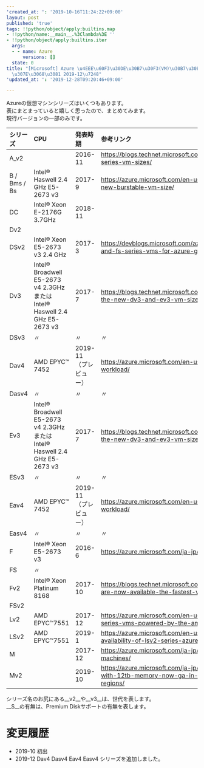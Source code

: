 ```yaml
---
'created_at: ': '2019-10-16T11:24:22+09:00'
layout: post
published: 'true'
tags: !!python/object/apply:builtins.map
- !!python/name:__main__.%3Clambda%3E ''
- !!python/object/apply:builtins.iter
  args:
  - - name: Azure
      versions: []
  state: 0
title: "[Microsoft] Azure \u4EEE\u60F3\u30DE\u30B7\u30F3(VM)\u30B7\u30EA\u30FC\u30BA\
  \u307E\u3068\u3081 2019-12\u7248"
'updated_at: ': '2019-12-28T09:20:46+09:00'

---
```

Azureの仮想マシンシリーズはいくつもあります。  
表にまとまっていると嬉しく思ったので、まとめてみます。  
現行バージョンの一部のみです。  
  
| シリーズ | CPU | 発表時期 |参考リンク |  
|:--|:--|:--|:--|  
| A_v2 || 2016-11 | https://blogs.technet.microsoft.com/jpitpro/2016/12/07/new-av2-series-vm-sizes/ |  
|B / Bms / Bs|Intel® Haswell 2.4 GHz E5-2673 v3|2017-9|https://azure.microsoft.com/en-us/blog/introducing-b-series-our-new-burstable-vm-size/|  
| DC | Intel® Xeon E-2176G 3.7GHz | 2018-11 ||  
| Dv2||||  
| DSv2 |Intel® Xeon E5-2673 v3 2.4 GHz |2017-3|https://devblogs.microsoft.com/azuregov/announcing-dsv2-series-and-fs-series-vms-for-azure-government/|  
| Dv3 |Intel® Broadwell E5-2673 v4 2.3GHz または　Intel® Haswell 2.4 GHz E5-2673 v3 | 2017-7 |https://blogs.technet.microsoft.com/jpitpro/2017/08/01/introducing-the-new-dv3-and-ev3-vm-sizes/|  
| DSv3 |〃|〃|〃|  
| Dav4 |AMD EPYC™ 7452 | 2019-11 （プレビュー）| https://azure.microsoft.com/en-us/blog/azure-iaas-for-every-workload/ |  
| Dasv4 |〃|〃|〃|  
| Ev3 |Intel® Broadwell E5-2673 v4 2.3GHz または　Intel® Haswell 2.4 GHz E5-2673 v3 | 2017-7 |https://blogs.technet.microsoft.com/jpitpro/2017/08/01/introducing-the-new-dv3-and-ev3-vm-sizes/|  
| ESv3 |〃|〃|〃|  
| Eav4 |AMD EPYC™ 7452|2019-11（プレビュー）|https://azure.microsoft.com/en-us/blog/azure-iaas-for-every-workload/|  
| Easv4 |〃|〃|〃|  
| F | Intel® Xeon E5-2673 v3 |2016-6|https://azure.microsoft.com/ja-jp/blog/f-series-vm-size/|  
| FS |〃|||  
| Fv2  |  Intel® Xeon Platinum 8168  |2017-10|https://blogs.technet.microsoft.com/jpitpro/2017/10/26/fv2-vms-are-now-available-the-fastest-vms-on-azure/|  
| FSv2 ||||  
| Lv2  | AMD EPYC™7551  | 2017-12 |https://azure.microsoft.com/en-us/blog/announcing-the-lv2-series-vms-powered-by-the-amd-epyc-processor/|  
|LSv2|AMD EPYC™7551 |2019-1|https://azure.microsoft.com/en-us/blog/announcing-the-general-availability-of-lsv2-series-azure-virtual-machines/|  
| M ||2017-12|https://azure.microsoft.com/ja-jp/updates/m-series-virtual-machines/|  
| Mv2 ||2019-10|https://azure.microsoft.com/ja-jp/updates/azure-mv2-series-vms-with-12tb-memory-now-ga-in-us-west-2-us-east-us-east-2-regions/|  
  
シリーズ名のお尻にある__v2__や__v3__は、世代を表します。  
__S__の有無は、Premium Diskサポートの有無を表します。  
  
# 変更履歴  
  
* 2019-10 初出  
* 2019-12 Dav4 Dasv4 Eav4 Easv4 シリーズを追加しました。  
